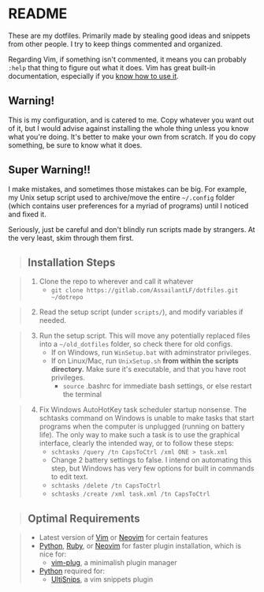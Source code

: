 # README

These are my dotfiles. Primarily made by stealing good ideas and snippets
from other people. I try to keep things commented and organized.

Regarding Vim, if  something isn't commented, it means you can probably `:help`
that thing to figure out what it does. Vim has great built-in documentation,
especially if you [know how to use
it](http://derekwyatt.org/vim/tutorials/novice/#Help).

## Warning!

This is my configuration, and is catered to me. Copy whatever you want out of
it, but I would advise against installing the whole thing unless you know what
you're doing. It's better to make your own from scratch. If you do copy
something, be sure to know what it does.

## Super Warning!!

I make mistakes, and sometimes those mistakes can be big. For example, my Unix
setup script used to archive/move the entire `~/.config` folder (which contains
user preferences for a myriad of programs) until I noticed and fixed it.

Seriously, just be careful and don't blindly run scripts made by strangers. At
the very least, skim through them first.

> ## Installation Steps

> 1. Clone the repo to wherever and call it whatever
>     * `git clone https://gitlab.com/AssailantLF/dotfiles.git ~/dotrepo`

> 2. Read the setup script (under `scripts/`), and modify variables if needed.

> 3. Run the setup script. This will move any potentially replaced files into a
> `~/old_dotfiles` folder, so check there for old configs.
>     * If on Windows, run `WinSetup.bat` with adminstrator privileges.
>     * If on Linux/Mac, run `UnixSetup.sh` **from within the scripts directory.**
>       Make sure it's executable, and that you have root privileges.
>         * `source` .bashrc for immediate bash settings, or else restart the
>           terminal

> 4. Fix Windows AutoHotKey task scheduler startup nonsense. The schtasks command
> on Windows is unable to make tasks that start programs when the computer is
> unplugged (running on battery life). The only way to make such a task is to use
> the graphical interface, clearly the intended way, or to follow these steps:
>     * `schtasks /query /tn CapsToCtrl /xml ONE > task.xml`
>     * Change 2 battery settings to false. I intend on automating this step,
>       but Windows has very few options for built in commands to edit text.
>     * `schtasks /delete /tn CapsToCtrl`
>     * `schtasks /create /xml task.xml /tn CapsToCtrl`

> ## Optimal Requirements

> * Latest version of [Vim](http://www.vim.org/) or [Neovim](https://neovim.io/)
>   for certain features
> * [Python](https://www.python.org/downloads/),
>   [Ruby](https://www.ruby-lang.org/en/downloads/), or
>   [Neovim](https://neovim.io/) for faster plugin installation, which is nice
>   for:
>     * [vim-plug](https://github.com/junegunn/vim-plug), a minimalish plugin
>       manager
> * [Python](https://www.python.org/downloads/) required for:
>     * [UltiSnips](https://github.com/SirVer/ultisnips), a vim snippets plugin
